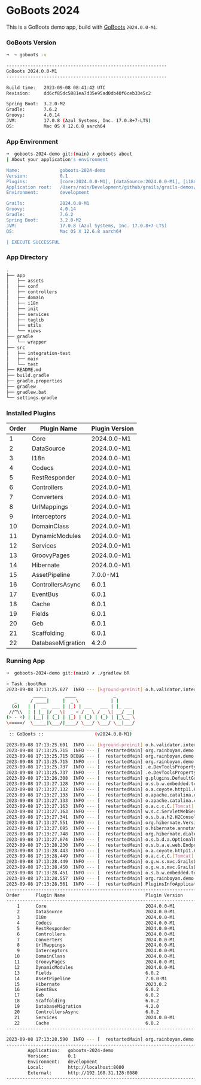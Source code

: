 # GoBoots 2024

This is a GoBoots demo app, build with [GoBoots](https://github.com/rainboyan/GoBoots) `2024.0.0-M1`.

### GoBoots Version

```bash
➜  ~ goboots -v

------------------------------------------------------------
GoBoots 2024.0.0-M1
------------------------------------------------------------

Build time:   2023-09-08 08:41:42 UTC
Revision:     dd6cf85dc5881ea7d35e95ad0db40f6ceb33e5c2

Spring Boot:  3.2.0-M2
Gradle:       7.6.2
Groovy:       4.0.14
JVM:          17.0.8 (Azul Systems, Inc. 17.0.8+7-LTS)
OS:           Mac OS X 12.6.8 aarch64
```

### App Environment

```bash
➜  goboots-2024-demo git:(main) ✗ goboots about
| About your application's environment

Name:               goboots-2024-demo
Version:            0.1
Plugins:            [core:2024.0.0-M1], [dataSource:2024.0.0-M1], [i18n:2024.0.0-M1], [codecs:2024.0.0-M1], [restResponder:2024.0.0-M1], [controllers:2024.0.0-M1], [converters:2024.0.0-M1], [urlMappings:2024.0.0-M1], [interceptors:2024.0.0-M1], [domainClass:2024.0.0-M1], [groovyPages:2024.0.0-M1], [hibernate:2023.0.2], [databaseMigration:4.2.0], [scaffolding:6.0.2], [assetPipeline:7.0.0-M1], [fields:6.0.2], [controllersAsync:6.0.2], [eventBus:6.0.2], [dynamicModules:2024.0.0-M1], [geb:6.0.2], [services:2024.0.0-M1], [cache:6.0.2]
Application root:   /Users/rain/Development/github/grails/grails-demos/goboots-2024-demo
Environment:        development

Grails:             2024.0.0-M1
Groovy:             4.0.14
Gradle:             7.6.2
Spring Boot:        3.2.0-M2
JVM:                17.0.8 (Azul Systems, Inc. 17.0.8+7-LTS)
OS:                 Mac OS X 12.6.8 aarch64

| EXECUTE SUCCESSFUL
```

### App Directory

```bash
.
├── app
│   ├── assets
│   ├── conf
│   ├── controllers
│   ├── domain
│   ├── i18n
│   ├── init
│   ├── services
│   ├── taglib
│   ├── utils
│   └── views
├── gradle
│   └── wrapper
├── src
│   ├── integration-test
│   ├── main
│   └── test
├── README.md
├── build.gradle
├── gradle.properties
├── gradlew
├── gradlew.bat
└── settings.gradle
```

### Installed Plugins

| Order   |   Plugin Name        |  Plugin Version               |
|---------|----------------------|-------------------------------|
|    1    |  Core                |  2024.0.0-M1                  |
|    2    |  DataSource          |  2024.0.0-M1                  |
|    3    |  I18n                |  2024.0.0-M1                  |
|    4    |  Codecs              |  2024.0.0-M1                  |
|    5    |  RestResponder       |  2024.0.0-M1                  |
|    6    |  Controllers         |  2024.0.0-M1                  |
|    7    |  Converters          |  2024.0.0-M1                  |
|    8    |  UrlMappings         |  2024.0.0-M1                  |
|    9    |  Interceptors        |  2024.0.0-M1                  |
|   10    |  DomainClass         |  2024.0.0-M1                  |
|   11    |  DynamicModules      |  2024.0.0-M1                  |
|   12    |  Services            |  2024.0.0-M1                  |
|   13    |  GroovyPages         |  2024.0.0-M1                  |
|   14    |  Hibernate           |  2024.0.0-M1                  |
|   15    |  AssetPipeline       |  7.0.0-M1                     |
|   16    |  ControllersAsync    |  6.0.1                        |
|   17    |  EventBus            |  6.0.1                        |
|   18    |  Cache               |  6.0.1                        |
|   19    |  Fields              |  6.0.1                        |
|   20    |  Geb                 |  6.0.1                        |
|   21    |  Scaffolding         |  6.0.1                        |
|   22    |  DatabaseMigration   |  4.2.0                        |


### Running App

```bash
➜  goboots-2024-demo git:(main) ✗ ./gradlew bR

> Task :bootRun
2023-09-08 17:13:25.627  INFO --- [kground-preinit] o.h.validator.internal.util.Version      : HV000001: Hibernate Validator 8.0.1.Final
          _____       ____              _
   _     / ____|     |  _ \            | |
  (o)   | |  __  ___ | |_) | ___   ___ | |_ ___
 //^\\  | | |_ |/ _ \|  _ < / _ \ / _ \| __/ __|
(> - <) | |__| | (_) | |_) | (_) | (_) | |_\__ \
\=====/  \_____|\___/|____/ \___/ \___/ \__|___/
 ______________________________________________
 :: GoBoots ::                   (v2024.0.0-M1)

2023-09-08 17:13:25.691  INFO --- [kground-preinit] o.h.validator.internal.util.Version      : HV000001: Hibernate Validator 8.0.1.Final
2023-09-08 17:13:25.715  INFO --- [  restartedMain] org.rainboyan.demo.Application           : Starting Application using Java 17.0.8 with PID 57969 (/Users/rain/Development/github/grails/grails-demos/goboots-2024-demo/build/classes/groovy/main started by rain in /Users/rain/Development/github/grails/grails-demos/goboots-2024-demo)
2023-09-08 17:13:25.715 DEBUG --- [  restartedMain] org.rainboyan.demo.Application           : Running with Spring Boot v3.2.0-M2, Spring v6.1.0-M4
2023-09-08 17:13:25.715  INFO --- [  restartedMain] org.rainboyan.demo.Application           : The following 1 profile is active: "development"
2023-09-08 17:13:25.737  INFO --- [  restartedMain] .e.DevToolsPropertyDefaultsPostProcessor : Devtools property defaults active! Set 'spring.devtools.add-properties' to 'false' to disable
2023-09-08 17:13:25.737  INFO --- [  restartedMain] .e.DevToolsPropertyDefaultsPostProcessor : For additional web related logging consider setting the 'logging.level.web' property to 'DEBUG'
2023-09-08 17:13:26.308  INFO --- [  restartedMain] g.plugins.DefaultGrailsPluginManager     : Total 22 plugins loaded successfully, take in 119 ms
2023-09-08 17:13:27.128  INFO --- [  restartedMain] o.s.b.w.embedded.tomcat.TomcatWebServer  : Tomcat initialized with port 8080 (http)
2023-09-08 17:13:27.132  INFO --- [  restartedMain] o.a.coyote.http11.Http11NioProtocol      : Initializing ProtocolHandler ["http-nio-8080"]
2023-09-08 17:13:27.133  INFO --- [  restartedMain] o.apache.catalina.core.StandardService   : Starting service [Tomcat]
2023-09-08 17:13:27.133  INFO --- [  restartedMain] o.apache.catalina.core.StandardEngine    : Starting Servlet engine: [Apache Tomcat/10.1.12]
2023-09-08 17:13:27.163  INFO --- [  restartedMain] o.a.c.c.C.[Tomcat].[localhost].[/]       : Initializing Spring embedded WebApplicationContext
2023-09-08 17:13:27.163  INFO --- [  restartedMain] w.s.c.ServletWebServerApplicationContext : Root WebApplicationContext: initialization completed in 1426 ms
2023-09-08 17:13:27.341  INFO --- [  restartedMain] o.s.b.a.h2.H2ConsoleAutoConfiguration    : H2 console available at '/h2-console'. Database available at 'jdbc:h2:mem:devDb'
2023-09-08 17:13:27.551  INFO --- [  restartedMain] org.hibernate.Version                    : HHH000412: Hibernate ORM core version 5.6.15.Final
2023-09-08 17:13:27.695  INFO --- [  restartedMain] o.hibernate.annotations.common.Version   : HCANN000001: Hibernate Commons Annotations {5.1.2.Final}
2023-09-08 17:13:27.748  INFO --- [  restartedMain] org.hibernate.dialect.Dialect            : HHH000400: Using dialect: org.hibernate.dialect.H2Dialect
2023-09-08 17:13:27.874  INFO --- [  restartedMain] o.s.b.d.a.OptionalLiveReloadServer       : LiveReload server is running on port 35729
2023-09-08 17:13:28.230  INFO --- [  restartedMain] o.s.b.a.e.web.EndpointLinksResolver      : Exposing 15 endpoint(s) beneath base path '/actuator'
2023-09-08 17:13:28.443  INFO --- [  restartedMain] o.a.coyote.http11.Http11NioProtocol      : Starting ProtocolHandler ["http-nio-8080"]
2023-09-08 17:13:28.449  INFO --- [  restartedMain] o.a.c.c.C.[Tomcat].[localhost].[/]       : Initializing Spring GrailsDispatcherServlet 'dispatcherServlet'
2023-09-08 17:13:28.449  INFO --- [  restartedMain] o.g.w.s.mvc.GrailsDispatcherServlet      : Initializing Servlet 'dispatcherServlet'
2023-09-08 17:13:28.450  INFO --- [  restartedMain] o.g.w.s.mvc.GrailsDispatcherServlet      : Completed initialization in 1 ms
2023-09-08 17:13:28.451  INFO --- [  restartedMain] o.s.b.w.embedded.tomcat.TomcatWebServer  : Tomcat started on port 8080 (http) with context path ''
2023-09-08 17:13:28.557  INFO --- [  restartedMain] org.rainboyan.demo.Application           : Started Application in 3.01 seconds (process running for 3.452)
2023-09-08 17:13:28.561  INFO --- [  restartedMain] PluginsInfoApplicationContextInitializer :
----------------------------------------------------------------------------------------------
Order      Plugin Name                              Plugin Version                     Enabled
----------------------------------------------------------------------------------------------
    1      Core                                     2024.0.0-M1                              Y
    2      DataSource                               2024.0.0-M1                              Y
    3      I18n                                     2024.0.0-M1                              Y
    4      Codecs                                   2024.0.0-M1                              Y
    5      RestResponder                            2024.0.0-M1                              Y
    6      Controllers                              2024.0.0-M1                              Y
    7      Converters                               2024.0.0-M1                              Y
    8      UrlMappings                              2024.0.0-M1                              Y
    9      Interceptors                             2024.0.0-M1                              Y
   10      DomainClass                              2024.0.0-M1                              Y
   11      GroovyPages                              2024.0.0-M1                              Y
   12      DynamicModules                           2024.0.0-M1                              Y
   13      Fields                                   6.0.2                                    Y
   14      AssetPipeline                            7.0.0-M1                                 Y
   15      Hibernate                                2023.0.2                                 Y
   16      EventBus                                 6.0.2                                    Y
   17      Geb                                      6.0.2                                    Y
   18      Scaffolding                              6.0.2                                    Y
   19      DatabaseMigration                        4.2.0                                    Y
   20      ControllersAsync                         6.0.2                                    Y
   21      Services                                 2024.0.0-M1                              Y
   22      Cache                                    6.0.2                                    Y
----------------------------------------------------------------------------------------------

2023-09-08 17:13:28.590  INFO --- [  restartedMain] org.rainboyan.demo.Application           :
----------------------------------------------------------------------------------------------
        Application:   goboots-2024-demo
        Version:       0.1
        Environment:   development
        Local:         http://localhost:8080
        External:      http://192.168.31.128:8080
----------------------------------------------------------------------------------------------
```
